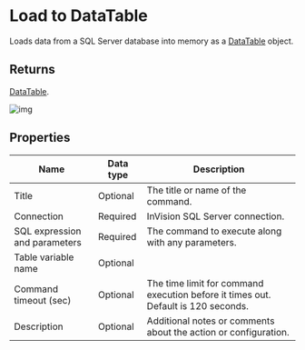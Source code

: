 # Load to DataTable

Loads data from a SQL Server database into memory as a [DataTable](https://learn.microsoft.com/en-us/dotnet/api/system.data.datatable) object.

## Returns

[DataTable](https://learn.microsoft.com/en-us/dotnet/api/system.data.datatable).

![img](https://profitbasedocs.blob.core.windows.net/flowimages/load-to-datatable.png)

## Properties

| Name         | Data type       | Description                                       |
|--------------|-----------------|---------------------------------------------------|
| Title           |  Optional | The title or name of the command.     |
| Connection         | Required   | InVision SQL Server connection. |
| SQL expression and parameters   | Required      | The command to execute along with any parameters.   |
| Table variable name | Optional  |   |
| Command timeout (sec) | Optional | The time limit for command execution before it times out. Default is 120 seconds.|
| Description   | Optional | Additional notes or comments about the action or configuration. |
